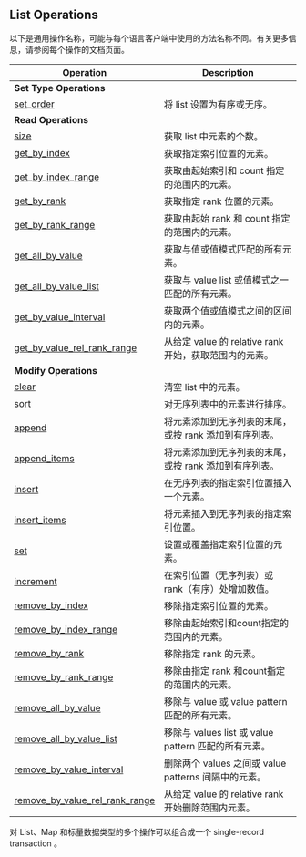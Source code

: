 ## List Operations

以下是通用操作名称，可能与每个语言客户端中使用的方法名称不同。有关更多信息，请参阅每个操作的文档页面。

| Operation | Description |
| --- | --- |
| **Set Type Operations** | |
| [set_order](https://docs.aerospike.com/docs/guide/operations/list/set_order.html) | 将 list 设置为有序或无序。 |
| **Read Operations** | |
| [size](https://docs.aerospike.com/docs/guide/operations/list/size.html) | 获取 list 中元素的个数。 |
| [get_by_index](https://docs.aerospike.com/docs/guide/operations/list/get_by_index.html) | 获取指定索引位置的元素。 |
| [get_by_index_range](https://docs.aerospike.com/docs/guide/operations/list/get_by_index_range.html) | 获取由起始索引和 count 指定的范围内的元素。 |
| [get_by_rank](https://docs.aerospike.com/docs/guide/operations/list/get_by_rank.html) | 获取指定 rank 位置的元素。 |
| [get_by_rank_range](https://docs.aerospike.com/docs/guide/operations/list/get_by_rank_range.html) | 获取由起始 rank 和 count 指定的范围内的元素。 |
| [get_all_by_value](https://docs.aerospike.com/docs/guide/operations/list/get_all_by_value.html) | 获取与值或值模式匹配的所有元素。 |
| [get_all_by_value_list](https://docs.aerospike.com/docs/guide/operations/list/get_all_by_value_list.html) | 获取与 value list 或值模式之一匹配的所有元素。 |
| [get_by_value_interval](https://docs.aerospike.com/docs/guide/operations/list/get_by_value_interval.html) | 获取两个值或值模式之间的区间内的元素。 |
| [get_by_value_rel_rank_range](https://docs.aerospike.com/docs/guide/operations/list/get_by_value_rel_rank_range.html) | 从给定 value 的 relative rank 开始，获取范围内的元素。 |
| **Modify Operations** | | 
| [clear](https://docs.aerospike.com/docs/guide/operations/list/clear.html) | 清空 list 中的元素。 |
| [sort](https://docs.aerospike.com/docs/guide/operations/list/sort.html) | 对无序列表中的元素进行排序。 |
| [append](https://docs.aerospike.com/docs/guide/operations/list/append.html) | 将元素添加到无序列表的末尾，或按 rank 添加到有序列表。 |
| [append_items](https://docs.aerospike.com/docs/guide/operations/list/append_items.html) | 将元素添加到无序列表的末尾，或按 rank 添加到有序列表。 |
| [insert](https://docs.aerospike.com/docs/guide/operations/list/insert.html) | 在无序列表的指定索引位置插入一个元素。 |
| [insert_items](https://docs.aerospike.com/docs/guide/operations/list/insert_items.html) | 将元素插入到无序列表的指定索引位置。 |
| [set](https://docs.aerospike.com/docs/guide/operations/list/set.html) | 设置或覆盖指定索引位置的元素。 |
| [increment](https://docs.aerospike.com/docs/guide/operations/list/increment.html) | 在索引位置（无序列表）或 rank（有序）处增加数值。 |
| [remove_by_index](https://docs.aerospike.com/docs/guide/operations/list/remove_by_index.html) | 移除指定索引位置的元素。 |
| [remove_by_index_range](https://docs.aerospike.com/docs/guide/operations/list/remove_by_index_range.html) | 移除由起始索引和count指定的范围内的元素。 |
| [remove_by_rank](https://docs.aerospike.com/docs/guide/operations/list/remove_by_rank.html) | 移除指定 rank 的元素。 |
| [remove_by_rank_range](https://docs.aerospike.com/docs/guide/operations/list/remove_by_rank_range.html) | 移除由指定 rank 和count指定的范围内的元素。 |
| [remove_all_by_value](https://docs.aerospike.com/docs/guide/operations/list/remove_all_by_value.html) | 移除与 value 或 value pattern 匹配的所有元素。 |
| [remove_all_by_value_list](https://docs.aerospike.com/docs/guide/operations/list/remove_all_by_value_list.html) | 移除与 values list 或 value pattern 匹配的所有元素。 |
| [remove_by_value_interval](https://docs.aerospike.com/docs/guide/operations/list/remove_by_value_interval.html) | 删除两个 values 之间或 value patterns 间隔中的元素。 |
| [remove_by_value_rel_rank_range](https://docs.aerospike.com/docs/guide/operations/list/remove_by_value_rel_rank_range.html) | 从给定 value 的 relative rank 开始删除范围内元素。 |

对 List、Map 和标量数据类型的多个操作可以组合成一个 single-record transaction 。